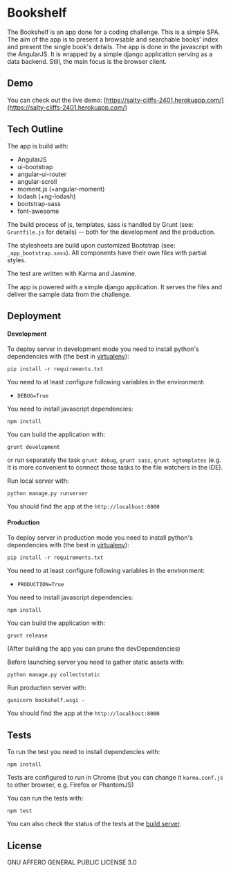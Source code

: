 # Bookshelf

The Bookshelf is an app done for a coding challenge. This is a simple SPA. The aim of the app is to present a browsable and searchable books' index and present the single book's details.
The app is done in the javascript with the AngularJS. It is wrapped by a simple django application serving as a data backend. Still, the main focus is the browser client.

## Demo

You can check out the live demo: [https://salty-cliffs-2401.herokuapp.com/](https://salty-cliffs-2401.herokuapp.com/)

## Tech Outline

The app is build with:

 * AngularJS 
 * ui-bootstrap
 * angular-ui-router
 * angular-scroll
 * moment.js (+angular-moment)
 * lodash (+ng-lodash)
 * bootstrap-sass
 * font-awesome
 
The build process of js, templates, sass is handled by Grunt (see: `Gruntfile.js` for details) -- both for the development and the production.

The stylesheets are build upon customized Bootstrap (see: `_app_bootstrap.sass`). All components have their own files with partial styles.

The test are written with Karma and Jasmine.

The app is powered with a simple django application. It serves the files and deliver the sample data from the challenge.

## Deployment

#### Development
To deploy server in development mode you need to install python's dependencies with (the best in [virtualenv](https://virtualenv.readthedocs.org/en/latest/userguide.html#usage)):
```
pip install -r requirements.txt
```

You need to at least configure following variables in the environment:
 * `DEBUG=True`
 
You need to install javascript dependencies:

```
npm install
```

You can build the application with:

```
grunt development
```

or run separately the task `grunt debug`, `grunt sass`, `grunt ngtemplates` (e.g. It is more convenient to connect those tasks to the file watchers in the IDE).
 
Run local server with:

```
python manage.py runserver
```
You should find the app at the `http://localhost:8000`

#### Production
To deploy server in production mode you need to install python's dependencies with (the best in [virtualenv](https://virtualenv.readthedocs.org/en/latest/userguide.html#usage)):

```
pip install -r requirements.txt
```

You need to at least configure following variables in the environment:
 * `PRODUCTION=True`
 
You need to install javascript dependencies:

```
npm install
```

You can build the application with:

```
grunt release
```

(After building the app you can prune the devDependencies)

Before launching server you need to gather static assets with:

```
python manage.py collectstatic
```

Run production server with:

```
gunicorn bookshelf.wsgi -
```

You should find the app at the `http://localhost:8000`

## Tests

To run the test you need to install dependencies with:

```
npm install
```

Tests are configured to run in Chrome (but you can change it `karma.conf.js` to other browser, e.g. Firefox or PhantomJS)

You can run the tests with:

```
npm test
```

You can also check the status of the tests at the [build server](https://circleci.com/gh/equus71/bookshelf).

## License
GNU AFFERO GENERAL PUBLIC LICENSE 3.0